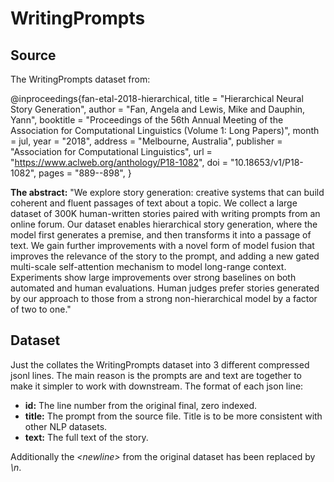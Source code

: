 # WritingPrompts   

## Source

The WritingPrompts dataset from:

@inproceedings{fan-etal-2018-hierarchical,
    title = "Hierarchical Neural Story Generation",
    author = "Fan, Angela  and
      Lewis, Mike  and
      Dauphin, Yann",
    booktitle = "Proceedings of the 56th Annual Meeting of the Association for Computational Linguistics (Volume 1: Long Papers)",
    month = jul,
    year = "2018",
    address = "Melbourne, Australia",
    publisher = "Association for Computational Linguistics",
    url = "https://www.aclweb.org/anthology/P18-1082",
    doi = "10.18653/v1/P18-1082",
    pages = "889--898",
}

**The abstract:** "We explore story generation: 
creative systems that can build coherent and fluent passages of text 
about a topic. We collect a large dataset of 300K human-written stories 
paired with writing prompts from an online forum. Our dataset enables 
hierarchical story generation, where the model first generates a premise, 
and then transforms it into a passage of text. We gain further 
improvements with a novel form of model fusion that improves the 
relevance of the story to the prompt, and adding a new gated 
multi-scale self-attention mechanism to model long-range context. 
Experiments show large improvements over strong baselines on both 
automated and human evaluations. Human judges prefer stories 
generated by our approach to those from a strong non-hierarchical 
model by a factor of two to one."

## Dataset

Just the collates the WritingPrompts dataset into 3 different compressed jsonl lines.
The main reason is the prompts are and text are together to make it simpler to
work with downstream. The format of each json line:

- **id:** The line number from the original final, zero indexed.
- **title:** The prompt from the source file. Title is to be more consistent with other NLP datasets.
- **text:** The full text of the story.

Additionally the _\<newline>_  from the original dataset has been replaced by _\n_. 

